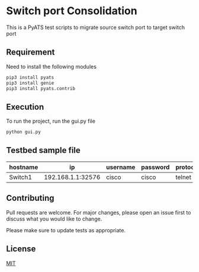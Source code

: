 # Switch port Consolidation
This is a PyATS test scripts to migrate source switch port to target switch port

## Requirement

Need to install the following modules

```bash
pip3 install pyats
pip3 install genie
pip3 install pyats.contrib
```

## Execution
To run the project, run the gui.py file
```bash
python gui.py
```
## Testbed sample file
hostname | ip | username | password | protocol | os |
--- | --- | --- | --- |--- |--- |
Switch1 | 192.168.1.1:32576 | cisco | cisco | telnet | ios | 

## Contributing
Pull requests are welcome. For major changes, please open an issue first to discuss what you would like to change.

Please make sure to update tests as appropriate.

## License
[MIT](https://choosealicense.com/licenses/mit/)